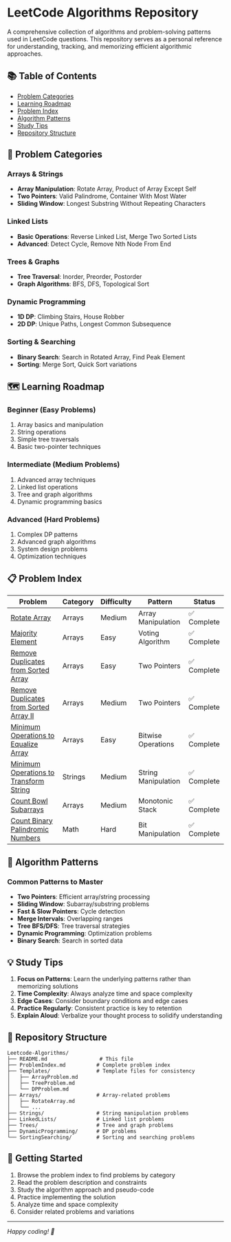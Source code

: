 # LeetCode Algorithms Repository

A comprehensive collection of algorithms and problem-solving patterns used in LeetCode questions. This repository serves as a personal reference for understanding, tracking, and memorizing efficient algorithmic approaches.

## 📚 Table of Contents

- [Problem Categories](#problem-categories)
- [Learning Roadmap](#learning-roadmap)
- [Problem Index](#problem-index)
- [Algorithm Patterns](#algorithm-patterns)
- [Study Tips](#study-tips)
- [Repository Structure](#repository-structure)

## 🎯 Problem Categories

### Arrays & Strings
- **Array Manipulation**: Rotate Array, Product of Array Except Self
- **Two Pointers**: Valid Palindrome, Container With Most Water
- **Sliding Window**: Longest Substring Without Repeating Characters

### Linked Lists
- **Basic Operations**: Reverse Linked List, Merge Two Sorted Lists
- **Advanced**: Detect Cycle, Remove Nth Node From End

### Trees & Graphs
- **Tree Traversal**: Inorder, Preorder, Postorder
- **Graph Algorithms**: BFS, DFS, Topological Sort

### Dynamic Programming
- **1D DP**: Climbing Stairs, House Robber
- **2D DP**: Unique Paths, Longest Common Subsequence

### Sorting & Searching
- **Binary Search**: Search in Rotated Array, Find Peak Element
- **Sorting**: Merge Sort, Quick Sort variations

## 🗺️ Learning Roadmap

### Beginner (Easy Problems)
1. Array basics and manipulation
2. String operations
3. Simple tree traversals
4. Basic two-pointer techniques

### Intermediate (Medium Problems)
1. Advanced array techniques
2. Linked list operations
3. Tree and graph algorithms
4. Dynamic programming basics

### Advanced (Hard Problems)
1. Complex DP patterns
2. Advanced graph algorithms
3. System design problems
4. Optimization techniques

## 📋 Problem Index

| Problem | Category | Difficulty | Pattern | Status |
|---------|----------|------------|---------|--------|
| [Rotate Array](./Arrays/RotateArray.md) | Arrays | Medium | Array Manipulation | ✅ Complete |
| [Majority Element](./Arrays/MajorityElement.md) | Arrays | Easy | Voting Algorithm | ✅ Complete |
| [Remove Duplicates from Sorted Array](./Arrays/RemoveDuplicatesFromSortedArray.md) | Arrays | Easy | Two Pointers | ✅ Complete |
| [Remove Duplicates from Sorted Array II](./Arrays/RemoveDuplicatesFromSortedArrayII.md) | Arrays | Medium | Two Pointers | ✅ Complete |
| [Minimum Operations to Equalize Array](./Arrays/MinimumOperationsToEqualizeArray.md) | Arrays | Easy | Bitwise Operations | ✅ Complete |
| [Minimum Operations to Transform String](./Strings/MinimumOperationsToTransformString.md) | Strings | Medium | String Manipulation | ✅ Complete |
| [Count Bowl Subarrays](./Arrays/CountBowlSubarrays.md) | Arrays | Medium | Monotonic Stack | ✅ Complete |
| [Count Binary Palindromic Numbers](./Math/CountBinaryPalindromicNumbers.md) | Math | Hard | Bit Manipulation | ✅ Complete |

## 🔧 Algorithm Patterns

### Common Patterns to Master
- **Two Pointers**: Efficient array/string processing
- **Sliding Window**: Subarray/substring problems
- **Fast & Slow Pointers**: Cycle detection
- **Merge Intervals**: Overlapping ranges
- **Tree BFS/DFS**: Tree traversal strategies
- **Dynamic Programming**: Optimization problems
- **Binary Search**: Search in sorted data

## 💡 Study Tips

1. **Focus on Patterns**: Learn the underlying patterns rather than memorizing solutions
2. **Time Complexity**: Always analyze time and space complexity
3. **Edge Cases**: Consider boundary conditions and edge cases
4. **Practice Regularly**: Consistent practice is key to retention
5. **Explain Aloud**: Verbalize your thought process to solidify understanding

## 📁 Repository Structure

```
Leetcode-Algorithms/
├── README.md                 # This file
├── ProblemIndex.md          # Complete problem index
├── Templates/               # Template files for consistency
│   ├── ArrayProblem.md
│   ├── TreeProblem.md
│   └── DPProblem.md
├── Arrays/                  # Array-related problems
│   ├── RotateArray.md
│   └── ...
├── Strings/                 # String manipulation problems
├── LinkedLists/             # Linked list problems
├── Trees/                   # Tree and graph problems
├── DynamicProgramming/      # DP problems
└── SortingSearching/        # Sorting and searching problems
```

## 🚀 Getting Started

1. Browse the problem index to find problems by category
2. Read the problem description and constraints
3. Study the algorithm approach and pseudo-code
4. Practice implementing the solution
5. Analyze time and space complexity
6. Consider related problems and variations

---

*Happy coding! 🎉*
